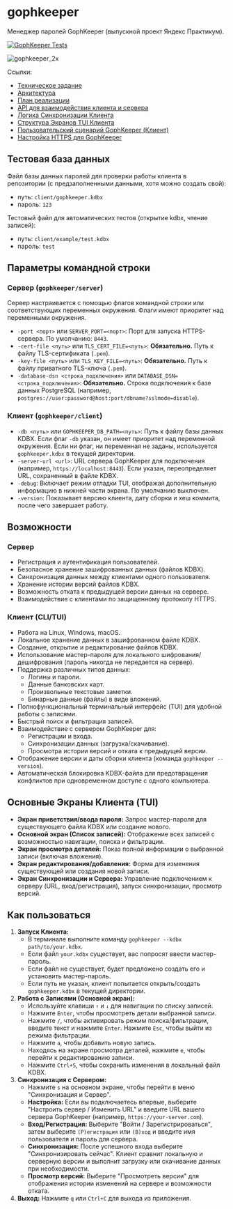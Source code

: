 # gophkeeper

Менеджер паролей GophKeeper (выпускной проект Яндекс Практикум).

[![GophKeeper Tests](https://github.com/maynagashev/gophkeeper/actions/workflows/test.yml/badge.svg)](https://github.com/maynagashev/gophkeeper/actions/workflows/test.yml)

![gophkeeper_2x](https://pictures.s3.yandex.net/resources/gophkeeper_2x_1650456239.png)

Ссылки:

- [Техническое задание](docs/specification.md)
- [Архитектура](docs/architecture.md)
- [План реализации](docs/plan.md)
- [API для взаимодействия клиента и сервера](docs/api.md)
- [Логика Синхронизации Клиента](docs/sync.md)
- [Структура Экранов TUI Клиента](docs/tui_structure.md)
- [Пользовательский сценарий GophKeeper (Клиент)](docs/user_flow.md)
- [Настройка HTTPS для GophKeeper](docs/https_setup.md)

## Тестовая база данных

Файл базы данных паролей для проверки работы клиента в репозитории (с предзаполненными данными, хотя можно создать свой):

- путь: `client/gophkeeper.kdbx`
- пароль: `123`

Тестовый файл для автоматических тестов (открытие kdbx, чтение записей):

- путь: `client/example/test.kdbx`
- пароль: `test`

## Параметры командной строки

### Сервер (`gophkeeper/server`)

Сервер настраивается с помощью флагов командной строки или соответствующих переменных окружения. Флаги имеют приоритет над переменными окружения.

- `-port <порт>` или `SERVER_PORT=<порт>`:
    Порт для запуска HTTPS-сервера. По умолчанию: `8443`.
- `-cert-file <путь>` или `TLS_CERT_FILE=<путь>`:
    **Обязательно.** Путь к файлу TLS-сертификата (`.pem`).
- `-key-file <путь>` или `TLS_KEY_FILE=<путь>`:
    **Обязательно.** Путь к файлу приватного TLS-ключа (`.pem`).
- `-database-dsn <строка_подключения>` или `DATABASE_DSN=<строка_подключения>`:
    **Обязательно.** Строка подключения к базе данных PostgreSQL (например, `postgres://user:password@host:port/dbname?sslmode=disable`).

### Клиент (`gophkeeper/client`)

- `-db <путь>` или `GOPHKEEPER_DB_PATH=<путь>`:
    Путь к файлу базы данных KDBX. Если флаг `-db` указан, он имеет приоритет над переменной окружения. Если ни флаг, ни переменная не заданы, используется `gophkeeper.kdbx` в текущей директории.
- `-server-url <url>`:
    URL сервера GophKeeper для подключения (например, `https://localhost:8443`). Если указан, переопределяет URL, сохраненный в файле KDBX.
- `-debug`:
    Включает режим отладки TUI, отображая дополнительную информацию в нижней части экрана. По умолчанию выключен.
- `-version`:
    Показывает версию клиента, дату сборки и хеш коммита, после чего завершает работу.

## Возможности

### Сервер

- Регистрация и аутентификация пользователей.
- Безопасное хранение зашифрованных данных (файлов KDBX).
- Синхронизация данных между клиентами одного пользователя.
- Хранение истории версий файлов KDBX.
- Возможность отката к предыдущей версии данных на сервере.
- Взаимодействие с клиентами по защищенному протоколу HTTPS.

### Клиент (CLI/TUI)

- Работа на Linux, Windows, macOS.
- Локальное хранение данных в зашифрованном файле KDBX.
- Создание, открытие и редактирование файлов KDBX.
- Использование мастер-пароля для локального шифрования/дешифрования (пароль никогда не передается на сервер).
- Поддержка различных типов данных:
  - Логины и пароли.
  - Данные банковских карт.
  - Произвольные текстовые заметки.
  - Бинарные данные (файлы) в виде вложений.
- Полнофункциональный терминальный интерфейс (TUI) для удобной работы с записями.
- Быстрый поиск и фильтрация записей.
- Взаимодействие с сервером GophKeeper для:
  - Регистрации и входа.
  - Синхронизации данных (загрузка/скачивание).
  - Просмотра истории версий и отката к предыдущей версии.
- Отображение версии и даты сборки клиента (команда `gophkeeper --version`).
- Автоматическая блокировка KDBX-файла для предотвращения конфликтов при одновременном доступе с одного компьютера.

## Основные Экраны Клиента (TUI)

- **Экран приветствия/ввода пароля:** Запрос мастер-пароля для существующего файла KDBX или создание нового.
- **Основной экран (Список записей):** Отображение всех записей с возможностью навигации, поиска и фильтрации.
- **Экран просмотра деталей:** Показ полной информации о выбранной записи (включая вложения).
- **Экран редактирования/добавления:** Форма для изменения существующей или создания новой записи.
- **Экран Синхронизации и Сервера:** Управление подключением к серверу (URL, вход/регистрация), запуск синхронизации, просмотр версий.

## Как пользоваться

1. **Запуск Клиента:**
    - В терминале выполните команду `gophkeeper --kdbx path/to/your.kdbx`.
    - Если файл `your.kdbx` существует, вас попросят ввести мастер-пароль.
    - Если файл не существует, будет предложено создать его и установить мастер-пароль.
    - Если путь не указан, клиент попытается открыть/создать `gophkeeper.kdbx` в текущей директории.
2. **Работа с Записями (Основной экран):**
    - Используйте клавиши `↑` и `↓` для навигации по списку записей.
    - Нажмите `Enter`, чтобы просмотреть детали выбранной записи.
    - Нажмите `/`, чтобы активировать режим поиска/фильтрации, введите текст и нажмите `Enter`. Нажмите `Esc`, чтобы выйти из режима фильтрации.
    - Нажмите `a`, чтобы добавить новую запись.
    - Находясь на экране просмотра деталей, нажмите `e`, чтобы перейти к редактированию записи.
    - Нажмите `Ctrl+S`, чтобы сохранить изменения в локальный файл KDBX.
3. **Синхронизация с Сервером:**
    - Нажмите `s` на основном экране, чтобы перейти в меню "Синхронизация и Сервер".
    - **Настройка:** Если вы подключаетесь впервые, выберите "Настроить сервер / Изменить URL" и введите URL вашего сервера GophKeeper (например, `https://your-server.com`).
    - **Вход/Регистрация:** Выберите "Войти / Зарегистрироваться", затем выберите `(Р)егистрация` или `(В)ход` и введите имя пользователя и пароль для сервера.
    - **Синхронизация:** После успешного входа выберите "Синхронизировать сейчас". Клиент сравнит локальную и серверную версии и выполнит загрузку или скачивание данных при необходимости.
    - **Просмотр версий:** Выберите "Просмотреть версии" для отображения истории изменений на сервере и возможности отката.
4. **Выход:** Нажмите `q` или `Ctrl+C` для выхода из приложения.

